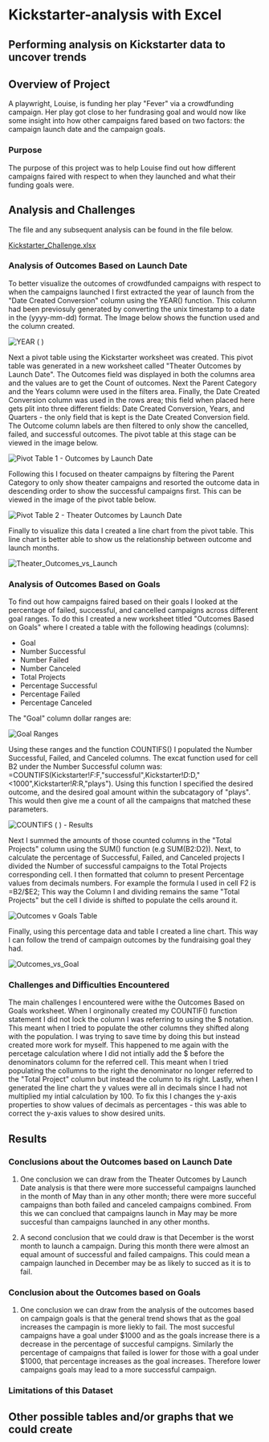 # Kickstarter-analysis with Excel
Performing analysis on Kickstarter data to uncover trends
---
## Overview of Project
A playwright, Louise, is funding her play "Fever" via a crowdfunding campaign. Her play got close to her fundrasing goal and would now like some insight into how other campaigns fared based on two factors: the campaign launch date and the campaign goals.
### Purpose
The purpose of this project was to help Louise find out how different campaigns faired with respect to when they launched and what their funding goals were.

## Analysis and Challenges
The file and any subsequent analysis can be found in the file below.

[Kickstarter_Challenge.xlsx](https://github.com/ClaudAMC/Kickstarter-analysis/files/8648221/Kickstarter_Challenge.xlsx)

### Analysis of Outcomes Based on Launch Date
To better visualize the outcomes of crowdfunded campaigns with respect to when the campaigns launched I first extracted the year of launch from the "Date Created Conversion" column using the YEAR() function. This column had been previosuly generated by converting the unix timestamp to a date in the (yyyy-mm-dd) format. 
The Image below shows the function used and the column created.

![YEAR ( )](https://user-images.githubusercontent.com/103139895/167700774-30101f0f-9235-463e-822a-f4083b3f8119.png)

Next a pivot table using the Kickstarter worksheet was created. This pivot table was generated in a new worksheet called "Theater Outcomes by Launch Date". The Outcomes field was displayed in both the columns area and the values are to get the Count of outcomes. Next the Parent Category and the Years column were used in the filters area. Finally, the Date Created Conversion column was used in the rows area; this field when placed here gets plit into three different fields: Date Created Conversion, Years, and Quarters - the only field that is kept is the Date Created Conversion field. The Outcome column labels are then filtered to only show the cancelled, failed, and successful outcomes. The pivot table at this stage can be viewed in the image below.

![Pivot Table 1 - Outcomes by Launch Date](https://user-images.githubusercontent.com/103139895/167702947-c5f0be37-e3e9-4a7e-9c8d-aaade537e256.png)

Following this I focused on theater campaigns by filtering the Parent Category to only show theater campaigns and resorted the outcome data in descending order to show the successful campaigns first. This can be viewed in the image of the pivot table below.

![Pivot Table 2 - Theater Outcomes by Launch Date](https://user-images.githubusercontent.com/103139895/167703818-c8abfb22-8025-4324-a9b8-756a05e1a31c.png)

Finally to visualize this data I created a line chart from the pivot table. This line chart is better able to show us the relationship between outcome and launch months.

![Theater_Outcomes_vs_Launch](https://user-images.githubusercontent.com/103139895/167704507-f981e384-fa20-4fe6-9268-fa2493a6aea1.png)

### Analysis of Outcomes Based on Goals
To find out how campaigns faired based on their goals I looked at the percentage of failed, successful, and cancelled campaigns across different goal ranges. To do this I created a new worksheet titled "Outcomes Based on Goals" where I created a table with the following headings (columns): 
- Goal
- Number Successful
- Number Failed
- Number Canceled
- Total Projects
- Percentage Successful
- Percentage Failed
- Percentage Canceled

The "Goal" column dollar ranges are:

![Goal Ranges](https://user-images.githubusercontent.com/103139895/167726514-ef36847d-cb01-4d19-84ef-d17785c26124.png)

Using these ranges and the function COUNTIFS() I populated the Number Successful, Failed, and Canceled columns. The excat function used for cell B2 under the Number Successful column was: =COUNTIFS(Kickstarter!$F:$F,"successful",Kickstarter!$D:$D,"<1000",Kickstarter!$R:$R,"plays").
Using this function I specified the desired outcome, and the desired goal amount within the subcatagory of "plays". This would then give me a count of all the campaigns that matched these parameters.

![COUNTIFS ( ) - Results](https://user-images.githubusercontent.com/103139895/167727524-a16887d6-8190-483a-a8ec-422b2c3a251c.png)

Next I summed the amounts of those counted columns in the "Total Projects" column using the SUM() function (e.g SUM(B2:D2)).
Next, to calculate the percentage of Successful, Failed, and Canceled projects I divided the Number of successful campaigns to the Total Projects corresponding cell. I then formatted that column to present Percentage values from decimals numbers. For example the formula I used in cell F2 is =B2/$E2; This way the Column I and dividing remains the same "Total Projects" but the cell I divide is shifted to populate the cells around it.

![Outcomes v Goals Table](https://user-images.githubusercontent.com/103139895/167729741-35e8a233-cc60-42d1-a9f8-24fe699047c7.png)

Finally, using this percentage data and table I created a line chart. This way I can follow the trend of campaign outcomes by the fundraising goal they had.

![Outcomes_vs_Goal](https://user-images.githubusercontent.com/103139895/167728771-ce5bc308-f3c8-442c-9659-218ab926a356.png)

### Challenges and Difficulties Encountered

The main challenges I encountered were withe the Outcomes Based on Goals worksheet. When I orginonally created my COUNTIF() function statement I did not lock the column I was referring to using the $ notation. This meant when I tried to populate the other columns they shifted along with the population. I was trying to save time by doing this but instead created more work for myself. This happened to me again with the percetage calculation where I did not intially add the $ before the denominators column for the referred cell. This meant when I tried populating the collumns to the right the denominator no longer referred to the "Total Project" column but instead the column to its right. Lastly, when I generated the line chart the y values were all in decimals since I had not multiplied my intial calculation by 100. To fix this I changes the y-axis properties to show values of decimals as percentages - this was able to correct the y-axis values to show desired units.

## Results

### Conclusions about the Outcomes based on Launch Date

1) One conclusion we can draw from the Theater Outcomes by Launch Date analysis is that there were more successeful campaigns launched in the month of May than in any other month; there were more succeful campaigns than both failed and canceled campaigns combined.
From this we can conclued that campaigns launch in May may be more succesful than campaigns launched in any other months.

2) A second conclusion that we could draw is that December is the worst month to launch a campaign. During this month there were almost an equal amount of successful and failed campaigns. This could mean a campaign launched in December may be as likely to succed as it is to fail.

### Conclusion about the Outcomes based on Goals

1) One conclusion we can draw from the analysis of the outcomes based on campaign goals is that the general trend shows that as the goal increases the campagin is more liekly to fail. The most succesful campaigns have a goal under $1000 and as the goals increase there is a decrease in the percentage of succesful campigns. Similarly the percentage of campaigns that failed is lower for those with a goal under $1000, that percentage increases as the goal increases. Therefore lower campaigns goals may lead to a more successful campaign.

### Limitations of this Dataset



## Other possible tables and/or graphs that we could create


